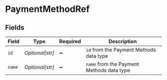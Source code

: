 # PaymentMethodRef


## Fields

| Field                                     | Type                                      | Required                                  | Description                               |
| ----------------------------------------- | ----------------------------------------- | ----------------------------------------- | ----------------------------------------- |
| `id`                                      | *Optional[str]*                           | :heavy_minus_sign:                        | `id` from the Payment Methods data type   |
| `name`                                    | *Optional[str]*                           | :heavy_minus_sign:                        | `name` from the Payment Methods data type |